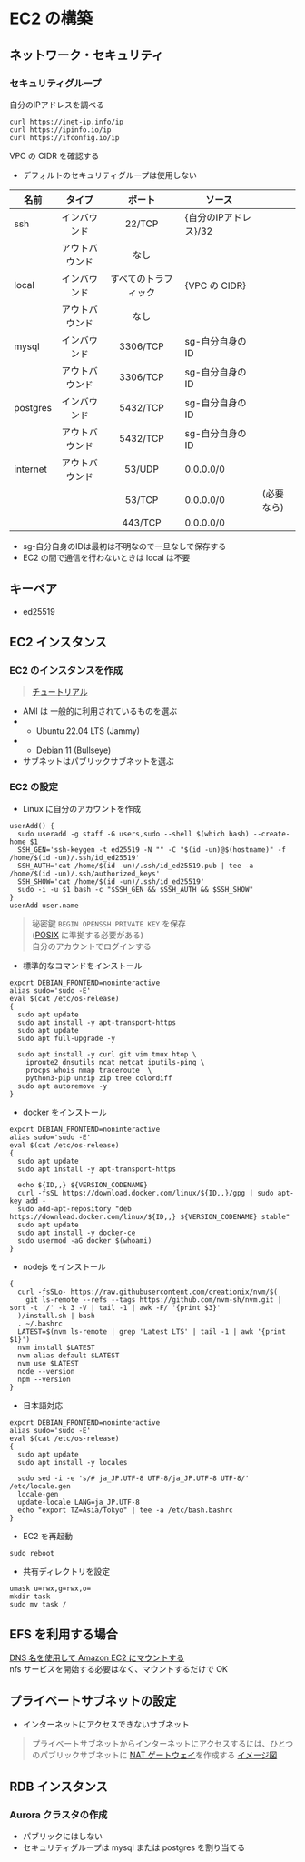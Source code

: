# EC2 の構築

## ネットワーク・セキュリティ

### セキュリティグループ

自分のIPアドレスを調べる

```
curl https://inet-ip.info/ip
curl https://ipinfo.io/ip
curl https://ifconfig.io/ip
```

VPC の CIDR を確認する

- デフォルトのセキュリティグループは使用しない

|名前|タイプ|ポート|ソース||
|--|:--:|:--:|--|--|
|ssh|インバウンド|22/TCP|{自分のIPアドレス}/32||
||アウトバウンド|なし|||
|local|インバウンド|すべてのトラフィック|{VPC の CIDR}||
||アウトバウンド|なし|||
|mysql|インバウンド|3306/TCP|sg-自分自身のID||
||アウトバウンド|3306/TCP|sg-自分自身のID||
|postgres|インバウンド|5432/TCP|sg-自分自身のID||
||アウトバウンド|5432/TCP|sg-自分自身のID||
|internet|アウトバウンド|53/UDP|0.0.0.0/0||
|||53/TCP|0.0.0.0/0|(必要なら)|
|||443/TCP|0.0.0.0/0||

- sg-自分自身のIDは最初は不明なので一旦なしで保存する
- EC2 の間で通信を行わないときは local は不要

## キーペア

- ed25519

## EC2 インスタンス

### EC2 のインスタンスを作成

> [チュートリアル](https://docs.aws.amazon.com/ja_jp/AWSEC2/latest/UserGuide/EC2_GetStarted.html)

- AMI は 一般的に利用されているものを選ぶ
- - Ubuntu 22.04 LTS (Jammy)
- - Debian 11 (Bullseye)
- サブネットはパブリックサブネットを選ぶ

### EC2 の設定

- Linux に自分のアカウントを作成
```
userAdd() {
  sudo useradd -g staff -G users,sudo --shell $(which bash) --create-home $1
  SSH_GEN='ssh-keygen -t ed25519 -N "" -C "$(id -un)@$(hostname)" -f /home/$(id -un)/.ssh/id_ed25519'
  SSH_AUTH='cat /home/$(id -un)/.ssh/id_ed25519.pub | tee -a /home/$(id -un)/.ssh/authorized_keys'
  SSH_SHOW='cat /home/$(id -un)/.ssh/id_ed25519'
  sudo -i -u $1 bash -c "$SSH_GEN && $SSH_AUTH && $SSH_SHOW"
}
userAdd user.name
```

> 秘密鍵 `BEGIN OPENSSH PRIVATE KEY` を保存<br>
([POSIX](https://ja.wikipedia.org/wiki/POSIX) に準拠する必要がある)<br>
自分のアカウントでログインする<br>

- 標準的なコマンドをインストール
```
export DEBIAN_FRONTEND=noninteractive
alias sudo='sudo -E'
eval $(cat /etc/os-release)
{
  sudo apt update
  sudo apt install -y apt-transport-https
  sudo apt update
  sudo apt full-upgrade -y

  sudo apt install -y curl git vim tmux htop \
    iproute2 dnsutils ncat netcat iputils-ping \
    procps whois nmap traceroute  \
    python3-pip unzip zip tree colordiff
  sudo apt autoremove -y
}
```

- docker をインストール
```
export DEBIAN_FRONTEND=noninteractive
alias sudo='sudo -E'
eval $(cat /etc/os-release)
{
  sudo apt update
  sudo apt install -y apt-transport-https

  echo ${ID,,} ${VERSION_CODENAME}
  curl -fsSL https://download.docker.com/linux/${ID,,}/gpg | sudo apt-key add -
  sudo add-apt-repository "deb https://download.docker.com/linux/${ID,,} ${VERSION_CODENAME} stable"
  sudo apt update
  sudo apt install -y docker-ce
  sudo usermod -aG docker $(whoami)
}
```

- nodejs をインストール
```
{
  curl -fsSLo- https://raw.githubusercontent.com/creationix/nvm/$(
    git ls-remote --refs --tags https://github.com/nvm-sh/nvm.git | sort -t '/' -k 3 -V | tail -1 | awk -F/ '{print $3}'
  )/install.sh | bash
  . ~/.bashrc
  LATEST=$(nvm ls-remote | grep 'Latest LTS' | tail -1 | awk '{print $1}')
  nvm install $LATEST
  nvm alias default $LATEST
  nvm use $LATEST
  node --version
  npm --version
}
```

- 日本語対応
```
export DEBIAN_FRONTEND=noninteractive
alias sudo='sudo -E'
eval $(cat /etc/os-release)
{
  sudo apt update
  sudo apt install -y locales

  sudo sed -i -e 's/# ja_JP.UTF-8 UTF-8/ja_JP.UTF-8 UTF-8/' /etc/locale.gen
  locale-gen
  update-locale LANG=ja_JP.UTF-8
  echo "export TZ=Asia/Tokyo" | tee -a /etc/bash.bashrc
}
```

- EC2 を再起動
```
sudo reboot
```

- 共有ディレクトリを設定

```
umask u=rwx,g=rwx,o=
mkdir task
sudo mv task /
```

## EFS を利用する場合

[DNS 名を使用して Amazon EC2 にマウントする](https://docs.aws.amazon.com/ja_jp/efs/latest/ug/mounting-fs-mount-cmd-dns-name.html)<br>
nfs サービスを開始する必要はなく、マウントするだけで OK

## プライベートサブネットの設定

- インターネットにアクセスできないサブネット

> プライベートサブネットからインターネットにアクセスするには、ひとつのパブリックサブネットに [NAT ゲートウェイ](https://docs.aws.amazon.com/ja_jp/vpc/latest/userguide/vpc-nat-gateway.html)を作成する [イメージ図](https://go.aws/3C6xULL)

## RDB インスタンス

### Aurora クラスタの作成

- パブリックにはしない
- セキュリティグループは mysql または postgres を割り当てる
